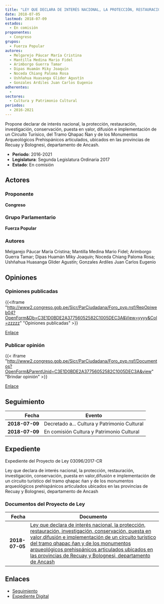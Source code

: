 ```yaml
---
title: "LEY QUE DECLARA DE INTERÉS NACIONAL, LA PROTECCIÓN, RESTAURACIÓN, INVESTIGACIÓN, CONSERVACIÓN, PUESTA EN VALOR, DIFUSIÓN E IMPLEMENTACIÓN DE UN CIRCUITO TURÍSTICO DEL TRAMO QCHAPAC ÑAN Y DE LOS MONUMENTOS ARQUEOLÓGICOS PREHISPÁNICOS ARTICULADOS UBICADOS EN LAS PROVINCIAS DE RECUAY Y BOLOGNESI, DEPARTAMENTO DE ANCASH"
date: 2018-07-05
lastmod: 2018-07-09
estados: 
  - En comisión
proponentes: 
  - Congreso
grupos: 
  - Fuerza Popular
autores: 
  - Melgarejo Páucar María Cristina
  - Mantilla Medina Mario Fidel
  - Arimborgo Guerra Tamar
  - Dipas Huamán Miky Joaquín
  - Noceda Chiang Paloma Rosa
  - Ushñahua Huasanga Glider Agustín
  - Gonzales Ardiles Juan Carlos Eugenio
adherentes: 
  - 
sectores: 
  - Cultura y Patrimonio Cultural
periodos: 
  - 2016-2021
---
```


Propone declarar de interés nacional, la protección, restauración, investigación, conservación, puesta en valor, difusión e implementación de un Circuito Turísico, del Tramo Qhapac Ñan y de los Monumentos Arqueológicos Prehispánicos articulados, ubicados en las provincias de Recuay y Bolognesi, departamento de Ancash.

- **Periodo**: 2016-2021
- **Legislatura**: Segunda Legislatura Ordinaria 2017
- **Estado**: En comisión

## Actores

### Proponente

**Congreso**

### Grupo Parlamentario

**Fuerza Popular**

### Autores

Melgarejo Páucar María Cristina; Mantilla Medina Mario Fidel; Arimborgo Guerra Tamar; Dipas Huamán Miky Joaquín; Noceda Chiang Paloma Rosa; Ushñahua Huasanga Glider Agustín; Gonzales Ardiles Juan Carlos Eugenio


## Opiniones

### Opiniones publicadas

{{<iframe "http://www2.congreso.gob.pe/Sicr/ParCiudadana/Foro_pvp.nsf/RepOpiweb04?OpenForm&Db=C3E1D0BDE2A37756052582C1005DEC3A&View=yyyy&Col=zzzzz" "Opiniones publicadas" >}}

[Enlace](http://www2.congreso.gob.pe/Sicr/ParCiudadana/Foro_pvp.nsf/RepOpiweb04?OpenForm&Db=C3E1D0BDE2A37756052582C1005DEC3A&View=yyyy&Col=zzzzz)
### Publicar opinión

{{< iframe "http://www2.congreso.gob.pe/Sicr/ParCiudadana/Foro_pvp.nsf/Documentos?OpenForm&ParentUnid=C3E1D0BDE2A37756052582C1005DEC3A&view" "Brindar opinión" >}}

[Enlace](http://www2.congreso.gob.pe/Sicr/ParCiudadana/Foro_pvp.nsf/Documentos?OpenForm&ParentUnid=C3E1D0BDE2A37756052582C1005DEC3A&view)

## Seguimiento

| Fecha | Evento |
|------:|--------|
| **2018-07-09** | Decretado a... Cultura y Patrimonio Cultural|
| **2018-07-09** | En comisión Cultura y Patrimonio Cultural|


## Expediente

Expediente del Proyecto de Ley 03096/2017-CR

Ley que declara de interés nacional, la protección, restauración, investigación, conservación, puesta en valor,difusión e implementación de un circuito turístico del tramo qhapac ñan y de los monumentos arqueológicos prehispánicos articulados ubicados en las provincias de Recuay y Bolognesi, departamento de Ancash


### Documentos del Proyecto de Ley

| Fecha | Documento |
|------:|--------|
| **2018-07-05** | [Ley que declara de interés nacional, la protección, restauración, investigación, conservación, puesta en valor,difusión e implementación de un circuito turístico del tramo qhapac ñan y de los monumentos arqueológicos prehispánicos articulados ubicados en las provincias de Recuay y Bolognesi, departamento de Ancash](http://www.leyes.congreso.gob.pe/Documentos/2016_2021/Proyectos_de_Ley_y_de_Resoluciones_Legislativas/PL0309620180705..pdf) |

## Enlaces 

- [Seguimiento](http://www2.congreso.gob.pehttp://www2.congreso.gob.pe/Sicr/TraDocEstProc/CLProLey2016.nsf/f7fff46988ca05b1052578e100829cc7/be70d5d8bdf73f13052582c100574906?OpenDocument)
- [Expediente Digital](http://www2.congreso.gob.pehttp://www2.congreso.gob.pe/Sicr/TraDocEstProc/CLProLey2016.nsf/f7fff46988ca05b1052578e100829cc7/be70d5d8bdf73f13052582c100574906?OpenDocument&Click=05257FB7005EB655.eb71d0cf91d8294e05256cdf006b5706/$Body/0.1C6C)
